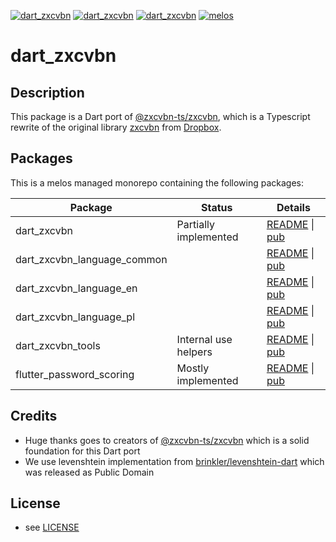 [![dart_zxcvbn](https://img.shields.io/pub/v/dart_zxcvbn.svg)](https://pub.dev/packages/dart_zxcvbn)
[![dart_zxcvbn](https://img.shields.io/github/license/inway/dart_zxcvbn)](LICENSE)
[![dart_zxcvbn](https://github.com/inway/dart_zxcvbn/actions/workflows/dart.yml/badge.svg)](https://github.com/inway/dart_zxcvbn/actions/workflows/dart.yml)
[![melos](https://img.shields.io/badge/maintained%20with-melos-f700ff.svg?style=flat-square)](https://github.com/invertase/melos)

# dart_zxcvbn

## Description

This package is a Dart port of
[@zxcvbn-ts/zxcvbn](https://github.com/zxcvbn-ts/zxcvbn), which is a Typescript
rewrite of the original library [zxcvbn](https://github.com/dropbox/zxcvbn) from
[Dropbox](https://github.com/dropbox).

## Packages

This is a melos managed monorepo containing the following packages:

| Package                     | Status                | Details                                                                                                                 |
| --------------------------- | --------------------- | ----------------------------------------------------------------------------------------------------------------------- |
| dart_zxcvbn                 | Partially implemented | [README](packages/dart_zxcvbn/README.md) \| [pub](https://pub.dev/packages/dart_zxcvbn)                                 |
| dart_zxcvbn_language_common |                       | [README](packages/dart_zxcvbn_language_common/README.md) \| [pub](https://pub.dev/packages/dart_zxcvbn_language_common) |
| dart_zxcvbn_language_en     |                       | [README](packages/dart_zxcvbn_language_en/README.md) \| [pub](https://pub.dev/packages/dart_zxcvbn_language_en)         |
| dart_zxcvbn_language_pl     |                       | [README](packages/dart_zxcvbn_language_pl/README.md) \| [pub](https://pub.dev/packages/dart_zxcvbn_language_pl)         |
| dart_zxcvbn_tools           | Internal use helpers  | [README](packages/dart_zxcvbn_tools/README.md) \| [pub](https://pub.dev/packages/dart_zxcvbn_tools)                     |
| flutter_password_scoring    | Mostly implemented    | [README](packages/flutter_password_scoring/README.md) \| [pub](https://pub.dev/packages/flutter_password_scoring)       |

## Credits

- Huge thanks goes to creators of
  [@zxcvbn-ts/zxcvbn](https://github.com/zxcvbn-ts/zxcvbn) which is a solid
  foundation for this Dart port
- We use levenshtein implementation from
  [brinkler/levenshtein-dart](https://github.com/brinkler/levenshtein-dart)
  which was released as Public Domain

## License

- see [LICENSE](LICENSE)
